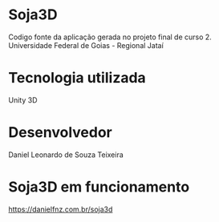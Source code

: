 # Soja3D
Codigo fonte da aplicação gerada no projeto final de curso 2.<BR>
Universidade Federal de Goias - Regional Jataí

# Tecnologia utilizada
Unity 3D

# Desenvolvedor
Daniel Leonardo de Souza Teixeira

# Soja3D em funcionamento
https://danielfnz.com.br/soja3d
